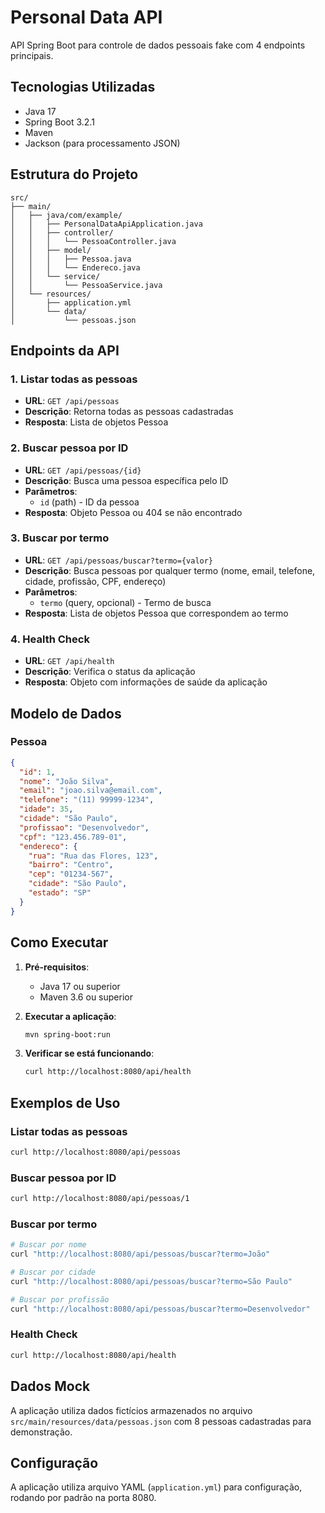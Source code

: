 # Personal Data API

API Spring Boot para controle de dados pessoais fake com 4 endpoints principais.

## Tecnologias Utilizadas

- Java 17
- Spring Boot 3.2.1
- Maven
- Jackson (para processamento JSON)

## Estrutura do Projeto

```
src/
├── main/
│   ├── java/com/example/
│   │   ├── PersonalDataApiApplication.java
│   │   ├── controller/
│   │   │   └── PessoaController.java
│   │   ├── model/
│   │   │   ├── Pessoa.java
│   │   │   └── Endereco.java
│   │   └── service/
│   │       └── PessoaService.java
│   └── resources/
│       ├── application.yml
│       └── data/
│           └── pessoas.json
```

## Endpoints da API

### 1. Listar todas as pessoas
- **URL**: `GET /api/pessoas`
- **Descrição**: Retorna todas as pessoas cadastradas
- **Resposta**: Lista de objetos Pessoa

### 2. Buscar pessoa por ID
- **URL**: `GET /api/pessoas/{id}`
- **Descrição**: Busca uma pessoa específica pelo ID
- **Parâmetros**: 
  - `id` (path) - ID da pessoa
- **Resposta**: Objeto Pessoa ou 404 se não encontrado

### 3. Buscar por termo
- **URL**: `GET /api/pessoas/buscar?termo={valor}`
- **Descrição**: Busca pessoas por qualquer termo (nome, email, telefone, cidade, profissão, CPF, endereço)
- **Parâmetros**: 
  - `termo` (query, opcional) - Termo de busca
- **Resposta**: Lista de objetos Pessoa que correspondem ao termo

### 4. Health Check
- **URL**: `GET /api/health`
- **Descrição**: Verifica o status da aplicação
- **Resposta**: Objeto com informações de saúde da aplicação

## Modelo de Dados

### Pessoa
```json
{
  "id": 1,
  "nome": "João Silva",
  "email": "joao.silva@email.com",
  "telefone": "(11) 99999-1234",
  "idade": 35,
  "cidade": "São Paulo",
  "profissao": "Desenvolvedor",
  "cpf": "123.456.789-01",
  "endereco": {
    "rua": "Rua das Flores, 123",
    "bairro": "Centro",
    "cep": "01234-567",
    "cidade": "São Paulo",
    "estado": "SP"
  }
}
```

## Como Executar

1. **Pré-requisitos**:
   - Java 17 ou superior
   - Maven 3.6 ou superior

2. **Executar a aplicação**:
   ```bash
   mvn spring-boot:run
   ```

3. **Verificar se está funcionando**:
   ```bash
   curl http://localhost:8080/api/health
   ```

## Exemplos de Uso

### Listar todas as pessoas
```bash
curl http://localhost:8080/api/pessoas
```

### Buscar pessoa por ID
```bash
curl http://localhost:8080/api/pessoas/1
```

### Buscar por termo
```bash
# Buscar por nome
curl "http://localhost:8080/api/pessoas/buscar?termo=João"

# Buscar por cidade
curl "http://localhost:8080/api/pessoas/buscar?termo=São Paulo"

# Buscar por profissão
curl "http://localhost:8080/api/pessoas/buscar?termo=Desenvolvedor"
```

### Health Check
```bash
curl http://localhost:8080/api/health
```

## Dados Mock

A aplicação utiliza dados fictícios armazenados no arquivo `src/main/resources/data/pessoas.json` com 8 pessoas cadastradas para demonstração.

## Configuração

A aplicação utiliza arquivo YAML (`application.yml`) para configuração, rodando por padrão na porta 8080.

